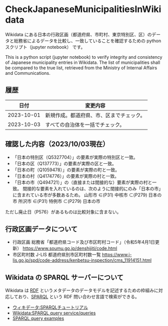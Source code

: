 # CheckJapaneseMunicipalitiesInWikidata

Wikidata にある日本の行政区画（都道府県、市町村、東京特別区、区）のデータと総務省によるデータを比較し、一致していることを確認するための python スクリプト（jupyter notebook） です。

This is a python script (jupyter notebook) to verify integrity and consistency of Japanese municipality entries in Wikidata.
The list of municipalities shall be compared to the true list, retrieved from the Ministry of Internal Affairs and Communications.

## 履歴

| 日付 | 変更内容 |
| --- | --- |
| 2023-10-01 | 新規作成。都道府県、市、区までチェック。 |
| 2023-10-03 | すべての自治体を一括でチェック。 |

## 確認した内容（2023/10/03現在）

* 「日本の特別区（Q5327704）」の要素が実際の特別区と一致。
* 「日本の区（Q137773）」の要素が実際の区と一致。
* 「日本の町（Q1059478）」の要素が実際の町と一致。
* 「日本の村（Q4174776）」の要素が実際の村と一致。
* 「日本の市（Q494721）」の（直接または間接的な）要素が実際の村と一致。
    間接的な要素を入れているのは、次のように間接的にのみ「日本の市」に含まれている市が多数あるため。
    山形市 ∈(P31) 中核市 ⊂(P279) 日本の市
    所沢市 ∈(P31) 特例市 ⊂(P279) 日本の市

ただし廃止日（P576）があるものは比較対象に含まない。

## 行政区画データについて

* 行政区画
   総務省「都道府県コード及び市区町村コード」（令和5年4月1日更新）
   https://www.soumu.go.jp/denshijiti/code.html
* 市区町村数
   J-LIS 都道府県別市区町村数一覧
   https://www.j-lis.go.jp/spd/code-address/kenbetsu-inspection/cms_11914151.html

## Wikidata の SPARQL サーバーについて

Wikidata は [RDF](https://ja.wikipedia.org/wiki/Resource_Description_Framework) というメタデータのデータモデルを記述するための枠組みに対応しており、[SPARQL](https://ja.wikipedia.org/wiki/SPARQL) という RDF 問い合わせ言語で検索ができる。

* [ウィキデータ:SPARQLチュートリアル](https://www.wikidata.org/wiki/Wikidata:SPARQL_tutorial/ja)
* [Wikidata:SPARQL query service/queries](https://www.wikidata.org/wiki/Wikidata:SPARQL_query_service/queries)
* [SPARQL query examples](https://www.wikidata.org/wiki/Wikidata:SPARQL_query_service/queries/examples/ja)

